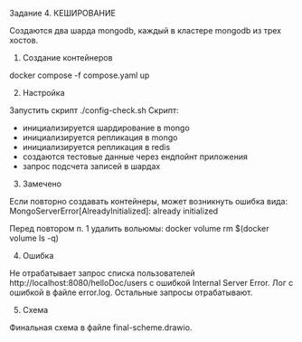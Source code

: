 
Задание 4. КЕШИРОВАНИЕ

Создаются два шарда mongodb, каждый в кластере mongodb из трех хостов.

1. Создание контейнеров

docker compose -f compose.yaml up

2. Настройка

Запустить скрипт ./config-check.sh
Скрипт:
- инициализируется шардирование в mongo
- инициализируется репликация в mongo
- инициализируется репликация в redis
- создаются тестовые данные через ендпойнт приложения
- запрос подсчета записей в шардах

3. Замечено

Если повторно создавать контейнеры, может возникнуть ошибка вида:
MongoServerError[AlreadyInitialized]: already initialized

Перед повтором п. 1 удалить вольюмы:
docker volume rm $(docker volume ls -q)

4. Ошибка

Не отрабатывает запрос списка пользователей http://localhost:8080/helloDoc/users с ошибкой Internal Server Error. 
Лог с ошибкой в файле error.log. 
Остальные запросы отрабатывают.

5. Схема

Финальная схема в файле final-scheme.drawio.
